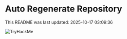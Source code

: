 # Auto Regenerate Repository

This README was last updated: 2025-10-17 03:09:36

 ![TryHackMe](https://tryhackme.com/badge/533634)